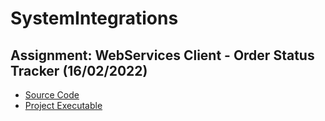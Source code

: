# SystemIntegrations

## Assignment: WebServices Client - Order Status Tracker (16/02/2022)

- [Source Code](https://github.com/Gualtix/ApplicationDesign/tree/main/Java%20Collections)
- [Project Executable](https://github.com/Gualtix/ApplicationDesign/tree/main/Java%20Collections/Project/target)